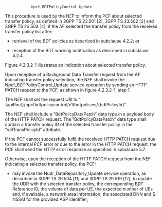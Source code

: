 				Npcf_BDTPolicyControl_Update

This procedure is used by the NEF to inform the PCF about selected transfer policy, as defined in 3GPP TS 23.501 [2], 3GPP TS 23.502 [3] and 3GPP TS 23.503 [4], if the AF selected the transfer policy from the received transfer policy list after:

- retrieval of the BDT policies as described in subclause 4.2.2; or

- reception of the BDT warning notification as described in subclause 4.2.4.

Figure 4.2.3.2-1 illustrates an indication about selected transfer policy.



Upon reception of a Background Data Transfer request from the AF indicating transfer policy selection, the NEF shall invoke the Npcf_BDTPolicyControl_Update service operation by sending an HTTP PATCH request to the PCF, as shown in figure 4.2.3.2-1, step 1. 

The NEF shall set the request URI to "{apiRoot}/npcfbdtpolicycontrol/v1/bdtpolicies/{bdtPolicyId}".

The NEF shall include a "BdtPolicyDataPatch" data type in a payload body of the HTTP PATCH request. The "BdtPolicyDataPatch" data type shall contain a transfer policy ID of the selected transfer policy in the "selTransPolicyId" attribute.

If the PCF cannot successfully fulfil the received HTTP PATCH request due to the internal PCF error or due to the error in the HTTP PATCH request, the PCF shall send the HTTP error response as specified in subclause 5.7.

Otherwise, upon the reception of the HTTP PATCH request from the NEF indicating a selected transfer policy, the PCF:

- may invoke the Nudr_DataRepository_Update service operation, as described in 3GPP TS 29.504 [11] and 3GPP TS 29.519 [12], to update the UDR with the selected transfer policy, the corresponding BDT Reference ID, the volume of data per UE, the expected number of UEs and, if available, a network area information, the associated DNN and S-NSSAI for the provided ASP identifier;

